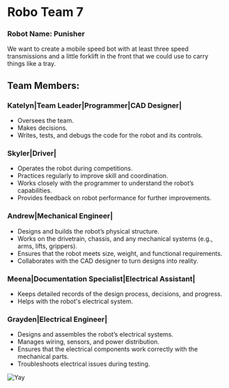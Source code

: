 # **Robo Team 7**
### Robot Name: Punisher
We want to create a mobile speed bot with at least three speed transmissions and a little forklift in the front that we could use to carry things like a tray.

## Team Members:
### Katelyn|Team Leader|Programmer|CAD Designer|
* Oversees the team.
* Makes decisions.
* Writes, tests, and debugs the code for the robot and its controls.
  
### Skyler|Driver|
* Operates the robot during competitions.
* Practices regularly to improve skill and coordination.
* Works closely with the programmer to understand the robot’s capabilities.
* Provides feedback on robot performance for further improvements.
  
### Andrew|Mechanical Engineer|
* Designs and builds the robot’s physical structure.
* Works on the drivetrain, chassis, and any mechanical systems (e.g., arms, lifts, grippers).
* Ensures that the robot meets size, weight, and functional requirements.
* Collaborates with the CAD designer to turn designs into reality.

### Meena|Documentation Specialist|Electrical Assistant|
* Keeps detailed records of the design process, decisions, and progress.
* Helps with the robot's electrical system.

### Grayden|Electrical Engineer|
* Designs and assembles the robot’s electrical systems.
* Manages wiring, sensors, and power distribution.
* Ensures that the electrical components work correctly with the mechanical parts.
* Troubleshoots electrical issues during testing.


![Yay](https://assets.stickpng.com/images/580b57fbd9996e24bc43bdfa.png)


